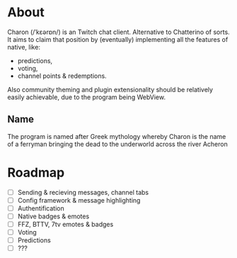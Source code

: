 # About

Charon (/ˈkɛərɒn/) is an Twitch chat client. Alternative to Chatterino of sorts. It aims to claim that position by (eventually) implementing all the features of native, like:

- predictions,
- voting,
- channel points & redemptions.

Also community theming and plugin extensionality should be relatively easily achievable, due to the program being WebView.

## Name

The program is named after Greek mythology whereby Charon is the name of a ferryman bringing the dead to the underworld across the river Acheron

# Roadmap

- [ ] Sending & recieving messages, channel tabs
- [ ] Config framework & message highlighting
- [ ] Authentification
- [ ] Native badges & emotes
- [ ] FFZ, BTTV, 7tv emotes & badges
- [ ] Voting
- [ ] Predictions
- [ ] ???
